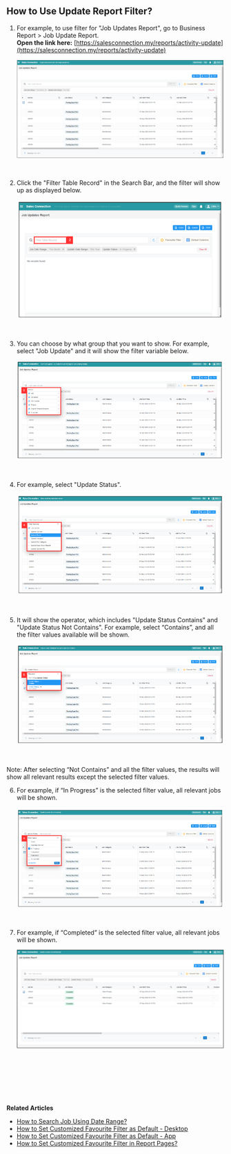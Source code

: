 ## How to Use Update Report Filter?

1. For example, to use filter for "Job Updates Report", go to Business Report > Job Update Report.<br>
   **Open the link here:** [https://salesconnection.my/reports/activity-update](https://salesconnection.my/reports/activity-update)

   <p align="center">
     <img src="img/Job_Update_Report_Filter_Step_1.png">
   </p><br>

2. Click the "Filter Table Record" in the Search Bar, and the filter will show up as displayed below.

   <p align="center">
     <img src="img/Job_Update_Report_Filter_Step_2.png">
   </p><br>

3. You can choose by what group that you want to show. For example, select "Job Update" and it will show the filter variable below.<br>

   <p align="center">
     <img src="img/Job_Update_Report_Filter_Step_3.png">
   </p><br>

4. For example, select "Update Status". 

   <p align="center">
     <img src="img/Job_Update_Report_Filter_Step_4.png">
   </p><br>

5. It will show the operator, which includes "Update Status Contains" and "Update Status Not Contains". For example, select “Contains”, and all the filter values available will be shown.

   <p align="center">
     <img src="img/Job_Update_Report_Filter_Step_5.png">
   </p><br>

  Note: After selecting “Not Contains” and all the filter values, the results will show all relevant results except the selected filter values.<br>
  
6. For example, if “In Progress” is the selected filter value, all relevant jobs will be shown. 

   <p align="center">
     <img src="img/Job_Update_Report_Filter_Step_6.png">
   </p><br>

7. For example, if “Completed” is the selected filter value, all relevant jobs will be shown.

   <p align="center">
     <img src="img/Job_Update_Report_Filter_Result.png">
   </p><br><br> 

<br><br><br>

**Related Articles**<br>
- [How to Search Job Using Date Range?](Job_Filter_by_Date_Range.md)
- [How to Set Customized Favourite Filter as Default - Desktop ](Default_Favourite_Filter.md)
- [How to Set Customized Favourite Filter as Default - App ](Default_Favourite_Filter_App.md)
- [How to Set Customized Favourite Filter in Report Pages?](Customize_Filter_in_Report_Pages.md)
